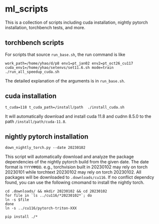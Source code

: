 # ml_scripts

This is a collection of scripts including cuda installation, nightly pytorch installation, torchbench tests, and more.

## torchbench scripts

For scripts that source `run_base.sh`, the run command is like
```
work_path=/home/yhao/d/p8 env1=pt_jan02 env2=pt_oct26_cu117 cuda_env1=/home/yhao/setenvs/set11.6.sh mode=train  ./run_all_speedup_cuda.sh
```
The detailed explanation of the arguments is in `run_base.sh`.

## cuda installation

```
t_cuda=118 t_cuda_path=/install/path  ./install_cuda.sh
```
It will automatically download and install cuda 11.8 and cudnn 8.5.0 to the path `/install/path/cuda-11.8`.

## nightly pytorch installation

```
down_nightly_torch.py --date 20230102
```
This script will automatically download and analyze the package dependencies of the nightly pytorch build from the given date. The date format is `YYYYMMDD`. e.g., torchvision built in 20230102 may rely on torch 20230101 while torchtext 20230102 may rely on torch 20230102. All packages will be downloaded to `.downloads/cu116`. If no conflict dependcy found, you can use the following cmomand to install the nightly torch.

```
cd .downloads/ && mkdir 20230102 && cd 20230102
for file in `ls ../cu116/*20230102*`; do 
ln -s $file
done
ln -s ../cu116/pytorch-triton-XXX

pip install ./*
```